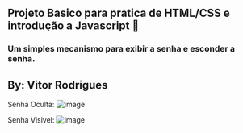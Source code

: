 ## Projeto Basico para pratica de HTML/CSS e introdução a Javascript 🚀

### Um simples mecanismo para exibir a senha e esconder a senha.

## By: Vitor Rodrigues

Senha Oculta:
![image](https://user-images.githubusercontent.com/42449194/194785423-dcc0d572-673c-4af7-8fc3-e9efd1b86852.png)


Senha Visivel:
![image](https://user-images.githubusercontent.com/42449194/194785454-e343b567-b764-4821-9c53-01a9cbd684a3.png)

